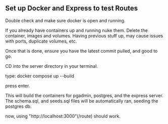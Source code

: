## Set up Docker and Express to test Routes

Double check and make sure docker is open and running.

If you already have containers up and running nuke them. Delete the container, images and volumes.
Having previous stuff up, may cause issues with ports, duplicate volumes, etc.

Once that is done, ensure you have the latest commit pulled, and good to go. 

CD into the server directory in your terminal.

type:
docker compose up --build

press enter.

This will build the containers for pgadmin, postgres, and the express server.
The schema.sql, and seeds.sql files will be automatically ran, seeding the postgres db.

now, using 
"http://localhost:3000"(/route)
should work.

